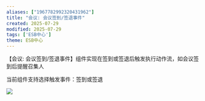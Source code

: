 ```yaml
---
aliases: ["1967782992320431962"]
title: "会议: 会议签到/签退事件"
created: 2025-07-29
modified: 2025-07-29
tags: ['ESB中心']
theme: ESB中心
---
```


【会议: 会议签到/签退事件】组件实现在签到或签退后触发执行动作流，如会议签到后提醒召集人

当前组件支持选择触发事件：签到或签退

![](https://myhelpdoc.oss-cn-heyuan.aliyuncs.com/mdimages/fd1b16a2fc21fc96b4250b0d7d89fc1c.jpg)